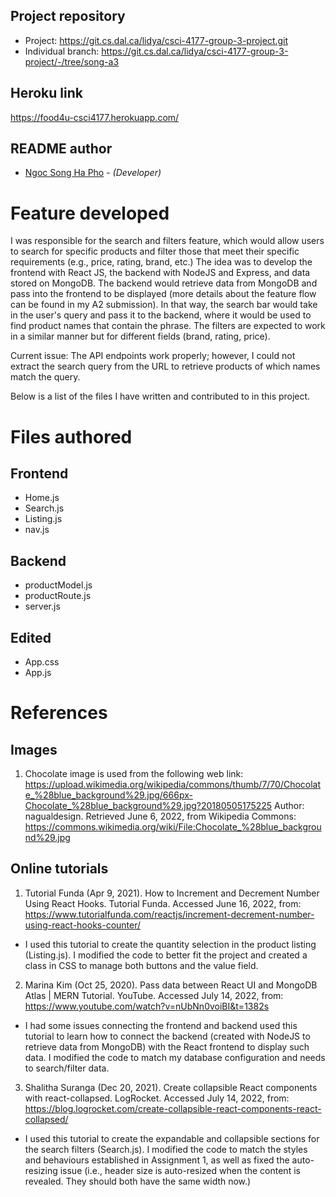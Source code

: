 ## Project repository
* Project: https://git.cs.dal.ca/lidya/csci-4177-group-3-project.git
* Individual branch: https://git.cs.dal.ca/lidya/csci-4177-group-3-project/-/tree/song-a3

## Heroku link
https://food4u-csci4177.herokuapp.com/

## README author
* [Ngoc Song Ha Pho](songhapho@dal.ca) - *(Developer)*
# Feature developed
I was responsible for the search and filters feature, which would allow users to search for specific products and filter those that meet their specific requirements (e.g., price, rating, brand, etc.) The idea was to develop the frontend with React JS, the backend with NodeJS and Express, and data stored on MongoDB. The backend would retrieve data from MongoDB and pass into the frontend to be displayed (more details about the feature flow can be found in my A2 submission). In that way, the search bar would take in the user's query and pass it to the backend, where it would be used to find product names that contain the phrase. The filters are expected to work in a similar manner but for different fields (brand, rating, price).

Current issue: The API endpoints work properly; however, I could not extract the search query from the URL to retrieve products of which names match the query. 

Below is a list of the files I have written and contributed to in this project.
# Files authored
## Frontend
* Home.js
* Search.js
* Listing.js
* nav.js
## Backend
* productModel.js
* productRoute.js
* server.js
## Edited
* App.css
* App.js

# References
## Images
1. Chocolate image is used from the following web link: https://upload.wikimedia.org/wikipedia/commons/thumb/7/70/Chocolate_%28blue_background%29.jpg/666px-Chocolate_%28blue_background%29.jpg?20180505175225
Author: nagualdesign. Retrieved June 6, 2022, from Wikipedia Commons: https://commons.wikimedia.org/wiki/File:Chocolate_%28blue_background%29.jpg

## Online tutorials
1. Tutorial Funda (Apr 9, 2021). How to Increment and Decrement Number Using React Hooks. Tutorial Funda. Accessed June 16, 2022, from: https://www.tutorialfunda.com/reactjs/increment-decrement-number-using-react-hooks-counter/
- I used this tutorial to create the quantity selection in the product listing (Listing.js). I modified the code to better fit the project and created a class in CSS to manage both buttons and the value field.
2. Marina Kim (Oct 25, 2020). Pass data between React UI and MongoDB Atlas | MERN Tutorial. YouTube. Accessed July 14, 2022, from: https://www.youtube.com/watch?v=nUbNn0voiBI&t=1382s
- I had some issues connecting the frontend and backend used this tutorial to learn how to connect the backend (created with NodeJS to retrieve data from MongoDB) with the React frontend to display such data. I modified the code to match my database configuration and needs to search/filter data. 
3. Shalitha Suranga (Dec 20, 2021). Create collapsible React components with react-collapsed. LogRocket. Accessed July 14, 2022, from: https://blog.logrocket.com/create-collapsible-react-components-react-collapsed/
- I used this tutorial to create the expandable and collapsible sections for the search filters (Search.js). I modified the code to match the styles and behaviours established in Assignment 1, as well as fixed the auto-resizing issue (i.e., header size is auto-resized when the content is revealed. They should both have the same width now.)
